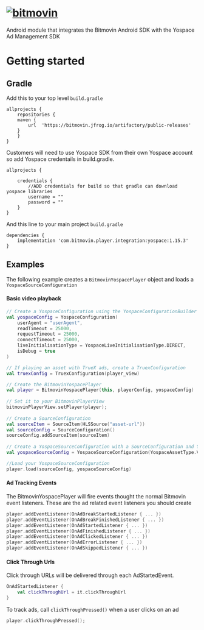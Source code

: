 # [![bitmovin](http://bitmovin-a.akamaihd.net/webpages/bitmovin-logo-github.png)](http://www.bitmovin.com)
Android module that integrates the Bitmovin Android SDK with the Yospace Ad Management SDK

# Getting started
## Gradle

Add this to your top level `build.gradle`

```
allprojects {
    repositories {
	maven {
	    url  'https://bitmovin.jfrog.io/artifactory/public-releases'
	}
    }
}
```

Customers will need to use Yospace SDK from their own Yospace account so add Yospace credentails in build.gradle.
```
allprojects {

    credentials {
        //ADD credentials for build so that gradle can download yospace libraries
        username = ""
        password = ""
    }
}
```


And this line to your main project `build.gradle`

```
dependencies {
    implementation 'com.bitmovin.player.integration:yospace:1.15.3'
}
```

## Examples

The following example creates a `BitmovinYospacePlayer` object and loads a `YospaceSourceConfiguration`

#### Basic video playback 

```kotlin
// Create a YospaceConfiguration using the YospaceConfigurationBuilder
val yospaceConfig = YospaceConfiguration(
    userAgent = "userAgent",
    readTimeout = 25000,
    requestTimeout = 25000,
    connectTimeout = 25000,
    liveInitialisationType = YospaceLiveInitialisationType.DIRECT,
    isDebug = true
)

// If playing an asset with TrueX ads, create a TruexConfiguration
val truexConfig = TruexConfiguration(player_view)

// Create the BitmovinYospacePlayer
val player = BitmovinYospacePlayer(this, playerConfig, yospaceConfig)
    
// Set it to your BitmovinPlayerView
bitmovinPlayerView.setPlayer(player);
    
// Create a SourceConfiguration 
val sourceItem = SourceItem(HLSSource("asset-url"))
val sourceConfig = SourceConfiguration()
sourceConfig.addSourceItem(sourceItem) 
    
// Create a YospaceSourceConfiguration with a SourceConfiguration and YospaceAssetType
val yospaceSourceConfig = YospaceSourceConfiguration(YospaceAssetType.VOD)

//Load your YospaceSourceConfiguration
player.load(sourceConfig, yospaceSourceConfig)
```

#### Ad Tracking Events
The BitmovinYospacePlayer will fire events thought the normal Bitmovin event listeners. These are the ad related event listeners you should create 

```kotlin
player.addEventListener(OnAdBreakStartedListener { ... })
player.addEventListener(OnAdBreakFinishedListener { ... })
player.addEventListener(OnAdStartedListener { ... })
player.addEventListener(OnAdFinishedListener { ... })
player.addEventListener(OnAdClickedListener { ... })
player.addEventListener(OnAdErrorListener { ... })
player.addEventListener(OnAdSkippedListener { ... })
``` 


#### Click Through Urls
Click through URLs will be delivered through each AdStartedEvent.
```kotlin
OnAdStartedListener {
    val clickThroughUrl = it.clickThroughUrl
}
```

To track ads, call `clickThroughPressed()` when a user clicks on an ad
```kotlin
player.clickThroughPressed();
```
